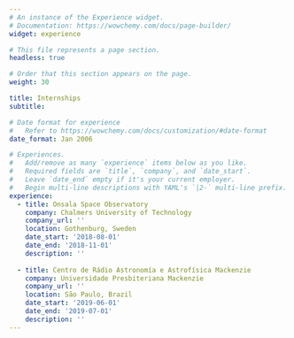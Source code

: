 ```yaml
---
# An instance of the Experience widget.
# Documentation: https://wowchemy.com/docs/page-builder/
widget: experience

# This file represents a page section.
headless: true

# Order that this section appears on the page.
weight: 30

title: Internships
subtitle:

# Date format for experience
#   Refer to https://wowchemy.com/docs/customization/#date-format
date_format: Jan 2006

# Experiences.
#   Add/remove as many `experience` items below as you like.
#   Required fields are `title`, `company`, and `date_start`.
#   Leave `date_end` empty if it's your current employer.
#   Begin multi-line descriptions with YAML's `|2-` multi-line prefix.
experience:
  - title: Onsala Space Observatory
    company: Chalmers University of Technology
    company_url: ''
    location: Gothenburg, Sweden
    date_start: '2018-08-01'
    date_end: '2018-11-01'
    description: ''
        
  - title: Centro de Rádio Astronomía e Astrofísica Mackenzie
    company: Universidade Presbiteriana Mackenzie
    company_url: ''
    location: São Paulo, Brazil
    date_start: '2019-06-01'
    date_end: '2019-07-01'
    description: ''
---
```

